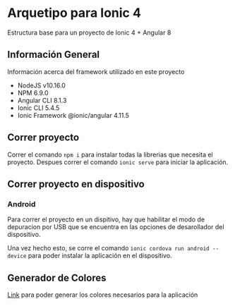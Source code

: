 # Arquetipo para Ionic 4

Estructura base para un proyecto de Ionic 4 + Angular 8

## Información General

Información acerca del framework utilizado en este proyecto

- NodeJS v10.16.0
- NPM 6.9.0
- Angular CLI 8.1.3
- Ionic CLI 5.4.5
- Ionic Framework @ionic/angular 4.11.5

## Correr proyecto
Correr el comando `npm i` para instalar todas la librerias que necesita el proyecto.
Despues correr el comando `ionic serve` para iniciar la aplicación.

## Correr proyecto en dispositivo

### Android

Para correr el proyecto en un dispitivo, hay que habilitar el modo de depuracion por USB que se encuentra en las opciones de desarollador del dispositivo.

Una vez hecho esto, se corre el comando `ionic cordova run android --device` para poder instalar la aplicación en el dispositivo.

## Generador de Colores
[Link](https://ionicframework.com/docs/theming/color-generator) para poder generar los colores necesarios para la aplicación